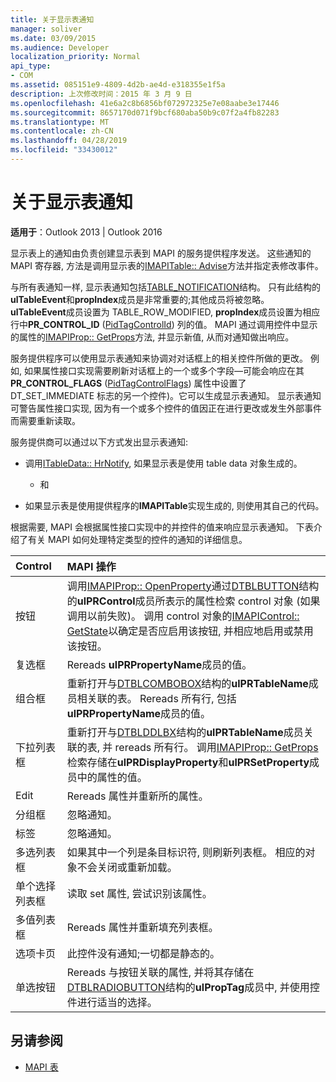 ```yaml
---
title: 关于显示表通知
manager: soliver
ms.date: 03/09/2015
ms.audience: Developer
localization_priority: Normal
api_type:
- COM
ms.assetid: 085151e9-4809-4d2b-ae4d-e318355e1f5a
description: 上次修改时间：2015 年 3 月 9 日
ms.openlocfilehash: 41e6a2c8b6856bf072972325e7e08aabe3e17446
ms.sourcegitcommit: 8657170d071f9bcf680aba50b9c07f2a4fb82283
ms.translationtype: MT
ms.contentlocale: zh-CN
ms.lasthandoff: 04/28/2019
ms.locfileid: "33430012"
---
```

# <a name="about-display-table-notifications"></a>关于显示表通知

**适用于**：Outlook 2013 | Outlook 2016 
  
显示表上的通知由负责创建显示表到 MAPI 的服务提供程序发送。 这些通知的 MAPI 寄存器, 方法是调用显示表的[IMAPITable:: Advise](imapitable-advise.md)方法并指定表修改事件。 
  
与所有表通知一样, 显示表通知包括[TABLE_NOTIFICATION](table_notification.md)结构。 只有此结构的**ulTableEvent**和**propIndex**成员是非常重要的;其他成员将被忽略。 **ulTableEvent**成员设置为 TABLE_ROW_MODIFIED, **propIndex**成员设置为相应行中**PR_CONTROL_ID** ([PidTagControlId](pidtagcontrolid-canonical-property.md)) 列的值。 MAPI 通过调用控件中显示的属性的[IMAPIProp:: GetProps](imapiprop-getprops.md)方法, 并显示新值, 从而对通知做出响应。 
  
服务提供程序可以使用显示表通知来协调对对话框上的相关控件所做的更改。 例如, 如果属性接口实现需要刷新对话框上的一个或多个字段—可能会响应在其**PR_CONTROL_FLAGS** ([PidTagControlFlags](pidtagcontrolflags-canonical-property.md)) 属性中设置了 DT_SET_IMMEDIATE 标志的另一个控件)。它可以生成显示表通知。 显示表通知可警告属性接口实现, 因为有一个或多个控件的值因正在进行更改或发生外部事件而需要重新读取。 
  
服务提供商可以通过以下方式发出显示表通知:
  
- 调用[ITableData:: HrNotify](itabledata-hrnotify.md), 如果显示表是使用 table data 对象生成的。
    
    - 和
    
- 如果显示表是使用提供程序的**IMAPITable**实现生成的, 则使用其自己的代码。 
    
根据需要, MAPI 会根据属性接口实现中的并控件的值来响应显示表通知。 下表介绍了有关 MAPI 如何处理特定类型的控件的通知的详细信息。
  
|**Control**|**MAPI 操作**|
|:-----|:-----|
|按钮  <br/> |调用[IMAPIProp:: OpenProperty](imapiprop-openproperty.md)通过[DTBLBUTTON](dtblbutton.md)结构的**ulPRControl**成员所表示的属性检索 control 对象 (如果调用以前失败)。 调用 control 对象的[IMAPIControl:: GetState](imapicontrol-getstate.md)以确定是否应启用该按钮, 并相应地启用或禁用该按钮。  <br/> |
|复选框  <br/> |Rereads **ulPRPropertyName**成员的值。  <br/> |
|组合框  <br/> |重新打开与[DTBLCOMBOBOX](dtblcombobox.md)结构的**ulPRTableName**成员相关联的表。 Rereads 所有行, 包括**ulPRPropertyName**成员的值。  <br/> |
|下拉列表框  <br/> |重新打开与[DTBLDDLBX](dtblddlbx.md)结构的**ulPRTableName**成员关联的表, 并 rereads 所有行。 调用[IMAPIProp:: GetProps](imapiprop-getprops.md)检索存储在**ulPRDisplayProperty**和**ulPRSetProperty**成员中的属性的值。  <br/> |
|Edit  <br/> |Rereads 属性并重新所的属性。  <br/> |
|分组框  <br/> |忽略通知。  <br/> |
|标签  <br/> |忽略通知。  <br/> |
|多选列表框  <br/> |如果其中一个列是条目标识符, 则刷新列表框。 相应的对象不会关闭或重新加载。  <br/> |
|单个选择列表框  <br/> |读取 set 属性, 尝试识别该属性。  <br/> |
|多值列表框  <br/> |Rereads 属性并重新填充列表框。  <br/> |
|选项卡页  <br/> |此控件没有通知;一切都是静态的。  <br/> |
|单选按钮  <br/> |Rereads 与按钮关联的属性, 并将其存储在[DTBLRADIOBUTTON](dtblradiobutton.md)结构的**ulPropTag**成员中, 并使用控件进行适当的选择。  <br/> |
   
## <a name="see-also"></a>另请参阅

- [MAPI 表](mapi-tables.md)

